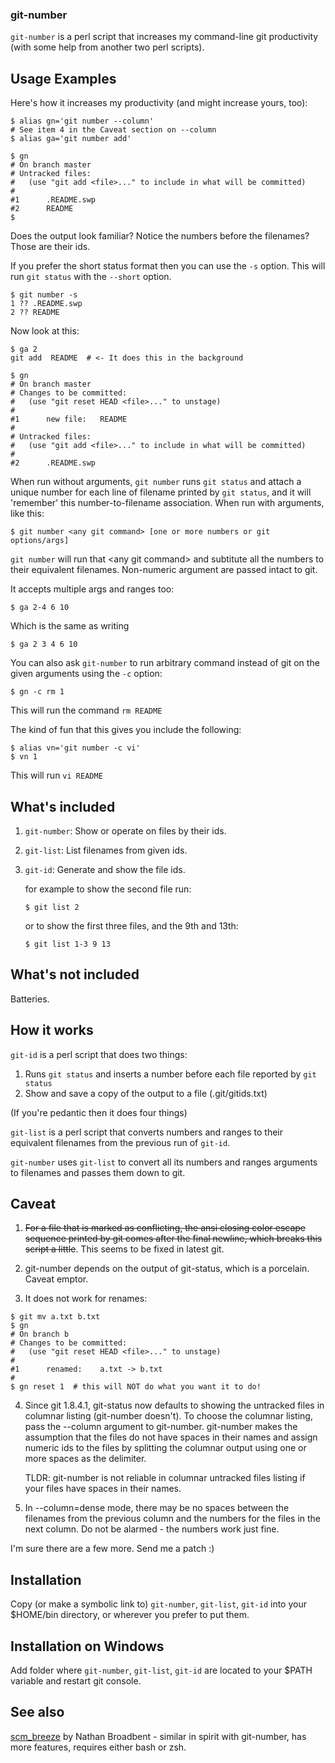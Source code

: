 ### git-number ###

`git-number` is a perl script that increases my command-line git productivity
(with some help from another two perl scripts).

## Usage Examples ##

Here's how it increases my productivity (and might increase yours, too):

```console
$ alias gn='git number --column'
# See item 4 in the Caveat section on --column
$ alias ga='git number add'

$ gn
# On branch master
# Untracked files:
#   (use "git add <file>..." to include in what will be committed)
#
#1      .README.swp
#2      README
$
```

Does the output look familiar? Notice the numbers before the filenames? Those
are their ids.

If you prefer the short status format then you can use the `-s` option. This
will run `git status` with the `--short` option.

```console
$ git number -s
1 ?? .README.swp
2 ?? README
```

Now look at this:

```console
$ ga 2
git add  README  # <- It does this in the background

$ gn
# On branch master
# Changes to be committed:
#   (use "git reset HEAD <file>..." to unstage)
#
#1      new file:   README
#
# Untracked files:
#   (use "git add <file>..." to include in what will be committed)
#
#2      .README.swp
```

When run without arguments, `git number` runs `git status` and attach a unique
number for each line of filename printed by `git status`, and it will 'remember'
this number-to-filename association. When run with arguments, like this:

```console
$ git number <any git command> [one or more numbers or git options/args]
```

`git number` will run that &lt;any git command&gt; and subtitute all the numbers
to their equivalent filenames. Non-numeric argument are passed intact to git.

It accepts multiple args and ranges too:

```console
$ ga 2-4 6 10
```

Which is the same as writing

```console
$ ga 2 3 4 6 10
```

You can also ask `git-number` to run arbitrary command instead of git on the
given arguments using the `-c` option:

```console
$ gn -c rm 1
```

This will run the command `rm README`

The kind of fun that this gives you include the following:

```console
$ alias vn='git number -c vi'
$ vn 1
```

This will run `vi README`

## What's included ##

1. `git-number`: Show or operate on files by their ids.
2. `git-list`: List filenames from given ids.
3. `git-id`: Generate and show the file ids.

    for example to show the second file run:

    ```console
    $ git list 2
    ```

    or to show the first three files, and the  9th and 13th:

    ```console
    $ git list 1-3 9 13
    ```

## What's not included ##

Batteries.

## How it works ##

`git-id` is a perl script that does two things:

1. Runs `git status` and inserts a number before each file reported by `git
   status`
2. Show and save a copy of the output to a file (.git/gitids.txt)

(If you're pedantic then it does four things)

`git-list` is a perl script that converts numbers and ranges to their
equivalent filenames from the previous run of `git-id`.

`git-number` uses `git-list` to convert all its numbers and ranges arguments to
filenames and passes them down to git.

## Caveat ##

1. <strike>For a file that is marked as conflicting, the ansi closing color escape
   sequence printed by git comes after the final newline, which breaks this
   script a little</strike>. This seems to be fixed in latest git.

2. git-number depends on the output of git-status, which is a porcelain. Caveat emptor.

3. It does not work for renames:

```console
$ git mv a.txt b.txt
$ gn
# On branch b
# Changes to be committed:
#   (use "git reset HEAD <file>..." to unstage)
#
#1      renamed:    a.txt -> b.txt
#
$ gn reset 1  # this will NOT do what you want it to do!
```

4.  Since git 1.8.4.1, git-status now defaults to showing the untracked files
    in columnar listing (git-number doesn't).  To choose the columnar listing,
    pass the --column argument to git-number.  git-number makes the assumption
    that the files do not have spaces in their names and assign numeric ids to
    the files by splitting the columnar output using one or more spaces as the
    delimiter.

    TLDR: git-number is not reliable in columnar untracked files
    listing if your files have spaces in their names.

5.  In --column=dense mode, there may be no spaces between the filenames from
    the previous column and the numbers for the files in the next column.  Do
    not be alarmed - the numbers work just fine.

I'm sure there are a few more. Send me a patch :)

## Installation ##

Copy (or make a symbolic link to) `git-number`, `git-list`, `git-id` into your
$HOME/bin directory, or wherever you prefer to put them.

## Installation on Windows ##

Add folder where `git-number`, `git-list`, `git-id` are located to your
$PATH variable and restart git console.

## See also ##

[scm_breeze](https://github.com/ndbroadbent/scm_breeze) by Nathan
Broadbent - similar in spirit with git-number, has more features,
requires either bash or zsh.
